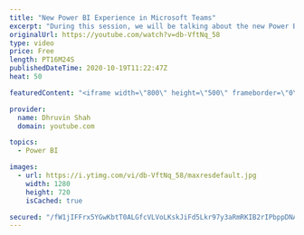 ```yaml
---
title: "New Power BI Experience in Microsoft Teams"
excerpt: "During this session, we will be talking about the new Power BI experience in Microsoft Teams. During Ignite 2020, Microsoft announced a feature that, users can use Power BI Service from teams without leaving the context of Teams.   This feature is very useful for modern workspace users where we can use"
originalUrl: https://youtube.com/watch?v=db-VftNq_58
type: video
price: Free
length: PT16M24S
publishedDateTime: 2020-10-19T11:22:47Z
heat: 50

featuredContent: "<iframe width=\"800\" height=\"500\" frameborder=\"0\" src=\"https://www.youtube.com/embed/db-VftNq_58\" allow=\"accelerometer; autoplay; encrypted-media; gyroscope; picture-in-picture\" allowfullscreen></iframe>"

provider:
  name: Dhruvin Shah
  domain: youtube.com

topics:
  - Power BI

images:
  - url: https://i.ytimg.com/vi/db-VftNq_58/maxresdefault.jpg
    width: 1280
    height: 720
    isCached: true

secured: "/fW1jIFFrx5YGwKbtT0ALGfcVLVoLKskJiFd5Lkr97y3aRmRKIB2rIPbppDNA9vNJf8xvEhtbVW3+KTB4B2q/bcDyZKYW/ogttdQFHvpj4r6/0l1aqFgQ3XG45KDsEmlAn9a8+TgMr8lxLVORmYLT1mLTxgBdHMYd12I6CrUHoiOaMBll/R45evL5VA5iofI/yR6mzMcIaVRj9+fsz2WRoDakc7G1tnM2Xvxxzs9OwBtW43lh4pUAyohcQJf7yWYhslXunEzQykEcHYGyveUvYwC2heGxPh/g0aotaEbb1wjtfPO297zf8lBBqs/78IouNtEqQU7wd70SR3oL62QM4bpVRXDGmfVzPX7hkcsfEjf7+sA1XdJETwTyfFhnWdhH8NB46DI8yj3ll1TLyKfAzHVdrok/6JTXIN9utPkoXI=;3NJiAy6cD4TQLG2xPSN9KA=="
---
```


